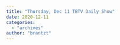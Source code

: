 ```yaml
---
title: "Thursday, Dec 11 TBTV Daily Show"
date: 2020-12-11
categories: 
  - "archives"
author: "brantzt"
---
```




